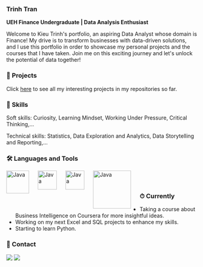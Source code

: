 ### Trinh Tran
**UEH Finance Undergraduate | Data Analysis Enthusiast**

Welcome to Kieu Trinh's portfolio, an aspiring Data Analyst whose domain is Finance!
My drive is to transform businesses with data-driven solutions, and I use this portfolio
in order to showcase my personal projects and the courses that I have taken. 
Join me on this exciting journey and let's unlock the potential of data together!


### 📂 Projects
Click [here](https://github.com/finance-bear?tab=repositories) to see all my interesting projects in my repositories so far.


### 🎱 Skills
Soft skills: Curiosity, Learning Mindset, Working Under Pressure, Critical Thinking,...

Technical skills: Statistics, Data Exploration and Analytics, Data Storytelling and Reporting,...


### 🛠 Languages and Tools
  <img align="left" alt="Java" width="60px" style="padding-right:20px;" src="https://cdn.jsdelivr.net/gh/devicons/devicon/icons/mysql/mysql-original-wordmark.svg" />
  <img align="left" alt="Java" width="50px" style="padding-right:20px;" src="https://upload.wikimedia.org/wikipedia/commons/3/34/Microsoft_Office_Excel_%282019%E2%80%93present%29.svg" / >
  <img align="left" alt="Java" width="50px" style="padding-right:20px;" src="https://cdn.jsdelivr.net/gh/devicons/devicon/icons/python/python-original-wordmark.svg" />
  <img align="left" alt="Java" width="100px" style="padding-right:20px;" src= "https://seekvectorlogo.com/wp-content/uploads/2022/02/power-bi-vector-logo-2022.png" />

  <br />
<br />



### ⏱ Currently
- Taking a course about Business Intelligence on Coursera for more insightful ideas.
- Working on my next Excel and SQL projects to enhance my skills.
- Starting to learn Python.


### 📩 Contact
<div> 
  <a href = "mailto:kieutrinh.finance@gmail.com"><img src="https://img.shields.io/badge/-Gmail-%23333?style=for-the-badge&logo=gmail&logoColor=white" target="_blank"></a>
  <a href="https://www.linkedin.com/in/kieutrinhbi/" target="_blank"><img src="https://img.shields.io/badge/-LinkedIn-%230077B5?style=for-the-badge&logo=linkedin&logoColor=white" target="_blank"></a> 
  
</div>
